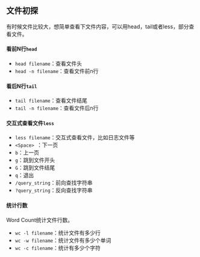 ## 文件初探

有时候文件比较大，想简单查看下文件内容，可以用head，tail或者less，部分查看文件。

#### 看前N行`head`

+ `head filename`：查看文件头
+ `head -n filename`：查看文件前n行

#### 看后N行`tail`

+ `tail filename`：查看文件结尾
+ `tail -n filename`：查看文件后n行

#### 交互式查看文件`less`

+ `less filename`：交互式查看文件，比如日志文件等
+ `<Space> `：下一页
+ `b`：上一页
+ `g`：跳到文件开头
+ `G`：跳到文件结尾
+ `q`：退出
+ `/query_string`：前向查找字符串
+ `?query_string`：反向查找字符串

#### 统计行数

Word Count统计文件行数。

+ `wc -l filename`：统计文件有多少行
+ `wc -w filename`：统计文件有多少个单词
+  `wc -c filename`：统计有多少个字符